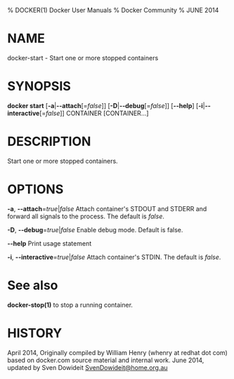 % DOCKER(1) Docker User Manuals
% Docker Community
% JUNE 2014
# NAME
docker-start - Start one or more stopped containers

# SYNOPSIS
**docker start**
[**-a**|**--attach**[=*false*]]
[**-D**|**--debug**[=*false*]]
[**--help**]
[**-i**|**--interactive**[=*false*]]
CONTAINER [CONTAINER...]

# DESCRIPTION

Start one or more stopped containers.

# OPTIONS
**-a**, **--attach**=*true*|*false*
   Attach container's STDOUT and STDERR and forward all signals to the process. The default is *false*.

**-D**, **--debug**=*true*|*false*
   Enable debug mode. Default is false.

**--help**
   Print usage statement

**-i**, **--interactive**=*true*|*false*
   Attach container's STDIN. The default is *false*.

# See also
**docker-stop(1)** to stop a running container.

# HISTORY
April 2014, Originally compiled by William Henry (whenry at redhat dot com)
based on docker.com source material and internal work.
June 2014, updated by Sven Dowideit <SvenDowideit@home.org.au>
